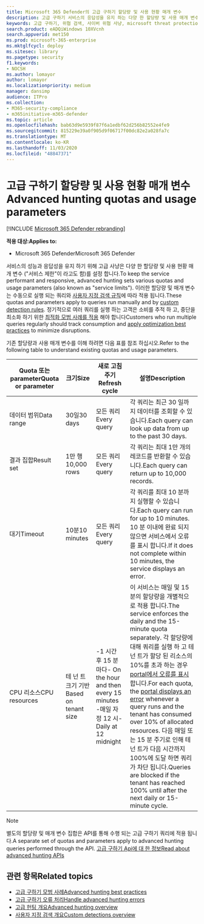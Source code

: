 ```yaml
---
title: Microsoft 365 Defender의 고급 구하기 할당량 및 사용 현황 매개 변수
description: 고급 구하기 서비스의 응답성을 유지 하는 다양 한 할당량 및 사용 매개 변수 (서비스 제한) 이해
keywords: 고급 구하기, 위협 검색, 사이버 위협 사냥, microsoft threat protection, microsoft 365, mtp, m365, 검색, 쿼리, 원격 분석, 스키마, kusto, CPU 제한, 쿼리 제한, 리소스, 최대 결과, 할당량, 매개 변수, 할당
search.product: eADQiWindows 10XVcnh
search.appverid: met150
ms.prod: microsoft-365-enterprise
ms.mktglfcycl: deploy
ms.sitesec: library
ms.pagetype: security
f1.keywords:
- NOCSH
ms.author: lomayor
author: lomayor
ms.localizationpriority: medium
manager: dansimp
audience: ITPro
ms.collection:
- M365-security-compliance
- m365initiative-m365-defender
ms.topic: article
ms.openlocfilehash: bab63d9e5939f87f6a1edbf62d256b82552e4fe9
ms.sourcegitcommit: 815229e39a0f905d9f06717f00dc82e2a028fa7c
ms.translationtype: MT
ms.contentlocale: ko-KR
ms.lasthandoff: 11/03/2020
ms.locfileid: "48847371"
---
```

# <a name="advanced-hunting-quotas-and-usage-parameters"></a><span data-ttu-id="ad69e-104">고급 구하기 할당량 및 사용 현황 매개 변수</span><span class="sxs-lookup"><span data-stu-id="ad69e-104">Advanced hunting quotas and usage parameters</span></span>

[!INCLUDE [Microsoft 365 Defender rebranding](../includes/microsoft-defender.md)]


<span data-ttu-id="ad69e-105">**적용 대상:**</span><span class="sxs-lookup"><span data-stu-id="ad69e-105">**Applies to:**</span></span>
- <span data-ttu-id="ad69e-106">Microsoft 365 Defender</span><span class="sxs-lookup"><span data-stu-id="ad69e-106">Microsoft 365 Defender</span></span>

<span data-ttu-id="ad69e-107">서비스의 성능과 응답성을 유지 하기 위해 고급 사냥은 다양 한 할당량 및 사용 현황 매개 변수 ("서비스 제한"이 라고도 함)를 설정 합니다.</span><span class="sxs-lookup"><span data-stu-id="ad69e-107">To keep the service performant and responsive, advanced hunting sets various quotas and usage parameters (also known as "service limits").</span></span> <span data-ttu-id="ad69e-108">이러한 할당량 및 매개 변수는 수동으로 실행 되는 쿼리와 [사용자 지정 검색 규칙](custom-detection-rules.md)에 따라 적용 됩니다.</span><span class="sxs-lookup"><span data-stu-id="ad69e-108">These quotas and parameters apply to queries run manually and by [custom detection rules](custom-detection-rules.md).</span></span> <span data-ttu-id="ad69e-109">정기적으로 여러 쿼리를 실행 하는 고객은 소비를 추적 하 고, 중단을 최소화 하기 위한 [최적화 모범 사례를 적용](advanced-hunting-best-practices.md) 해야 합니다</span><span class="sxs-lookup"><span data-stu-id="ad69e-109">Customers who run multiple queries regularly should track consumption and [apply optimization best practices](advanced-hunting-best-practices.md) to minimize disruptions.</span></span>

<span data-ttu-id="ad69e-110">기존 할당량과 사용 매개 변수를 이해 하려면 다음 표를 참조 하십시오.</span><span class="sxs-lookup"><span data-stu-id="ad69e-110">Refer to the following table to understand existing quotas and usage parameters.</span></span>

| <span data-ttu-id="ad69e-111">Quota 또는 parameter</span><span class="sxs-lookup"><span data-stu-id="ad69e-111">Quota or parameter</span></span> | <span data-ttu-id="ad69e-112">크기</span><span class="sxs-lookup"><span data-stu-id="ad69e-112">Size</span></span> | <span data-ttu-id="ad69e-113">새로 고침 주기</span><span class="sxs-lookup"><span data-stu-id="ad69e-113">Refresh cycle</span></span> | <span data-ttu-id="ad69e-114">설명</span><span class="sxs-lookup"><span data-stu-id="ad69e-114">Description</span></span> |
|--|--|--|--|
| <span data-ttu-id="ad69e-115">데이터 범위</span><span class="sxs-lookup"><span data-stu-id="ad69e-115">Data range</span></span> | <span data-ttu-id="ad69e-116">30일</span><span class="sxs-lookup"><span data-stu-id="ad69e-116">30 days</span></span> | <span data-ttu-id="ad69e-117">모든 쿼리</span><span class="sxs-lookup"><span data-stu-id="ad69e-117">Every query</span></span> | <span data-ttu-id="ad69e-118">각 쿼리는 최근 30 일까지 데이터를 조회할 수 있습니다.</span><span class="sxs-lookup"><span data-stu-id="ad69e-118">Each query can look up data from up to the past 30 days.</span></span> |
| <span data-ttu-id="ad69e-119">결과 집합</span><span class="sxs-lookup"><span data-stu-id="ad69e-119">Result set</span></span> | <span data-ttu-id="ad69e-120">1만 행</span><span class="sxs-lookup"><span data-stu-id="ad69e-120">10,000 rows</span></span> | <span data-ttu-id="ad69e-121">모든 쿼리</span><span class="sxs-lookup"><span data-stu-id="ad69e-121">Every query</span></span> | <span data-ttu-id="ad69e-122">각 쿼리는 최대 1만 개의 레코드를 반환할 수 있습니다.</span><span class="sxs-lookup"><span data-stu-id="ad69e-122">Each query can return up to 10,000 records.</span></span> |
| <span data-ttu-id="ad69e-123">대기</span><span class="sxs-lookup"><span data-stu-id="ad69e-123">Timeout</span></span> | <span data-ttu-id="ad69e-124">10분</span><span class="sxs-lookup"><span data-stu-id="ad69e-124">10 minutes</span></span> | <span data-ttu-id="ad69e-125">모든 쿼리</span><span class="sxs-lookup"><span data-stu-id="ad69e-125">Every query</span></span> | <span data-ttu-id="ad69e-126">각 쿼리를 최대 10 분까지 실행할 수 있습니다.</span><span class="sxs-lookup"><span data-stu-id="ad69e-126">Each query can run for up to 10 minutes.</span></span> <span data-ttu-id="ad69e-127">10 분 이내에 완료 되지 않으면 서비스에서 오류를 표시 합니다.</span><span class="sxs-lookup"><span data-stu-id="ad69e-127">If it does not complete within 10 minutes, the service displays an error.</span></span>
| <span data-ttu-id="ad69e-128">CPU 리소스</span><span class="sxs-lookup"><span data-stu-id="ad69e-128">CPU resources</span></span> | <span data-ttu-id="ad69e-129">테 넌 트 크기 기반</span><span class="sxs-lookup"><span data-stu-id="ad69e-129">Based on tenant size</span></span> | <span data-ttu-id="ad69e-130">-1 시간 후 15 분 마다</span><span class="sxs-lookup"><span data-stu-id="ad69e-130">- On the hour and then every 15 minutes</span></span><br><span data-ttu-id="ad69e-131">-매일 자정 12 시</span><span class="sxs-lookup"><span data-stu-id="ad69e-131">- Daily at 12 midnight</span></span> | <span data-ttu-id="ad69e-132">이 서비스는 매일 및 15 분의 할당량을 개별적으로 적용 합니다.</span><span class="sxs-lookup"><span data-stu-id="ad69e-132">The service enforces the daily and the 15-minute quota separately.</span></span> <span data-ttu-id="ad69e-133">각 할당량에 대해 쿼리를 실행 하 고 테 넌 트가 할당 된 리소스의 10%를 초과 하는 경우 [portal에서 오류를 표시](advanced-hunting-errors.md) 합니다.</span><span class="sxs-lookup"><span data-stu-id="ad69e-133">For each quota, the [portal displays an error](advanced-hunting-errors.md) whenever a query runs and the tenant has consumed over 10% of allocated resources.</span></span> <span data-ttu-id="ad69e-134">다음 매일 또는 15 분 주기로 인해 테 넌 트가 다음 시간까지 100%에 도달 하면 쿼리가 차단 됩니다.</span><span class="sxs-lookup"><span data-stu-id="ad69e-134">Queries are blocked if the tenant has reached 100% until after the next daily or 15-minute cycle.</span></span> |

>[!NOTE] 
><span data-ttu-id="ad69e-135">별도의 할당량 및 매개 변수 집합은 API를 통해 수행 되는 고급 구하기 쿼리에 적용 됩니다.</span><span class="sxs-lookup"><span data-stu-id="ad69e-135">A separate set of quotas and parameters apply to advanced hunting queries performed through the API.</span></span> [<span data-ttu-id="ad69e-136">고급 구하기 Api에 대 한 정보</span><span class="sxs-lookup"><span data-stu-id="ad69e-136">Read about advanced hunting APIs</span></span>](https://docs.microsoft.com/microsoft-365/security/mtp/api-advanced-hunting)

## <a name="related-topics"></a><span data-ttu-id="ad69e-137">관련 항목</span><span class="sxs-lookup"><span data-stu-id="ad69e-137">Related topics</span></span>

- [<span data-ttu-id="ad69e-138">고급 구하기 모범 사례</span><span class="sxs-lookup"><span data-stu-id="ad69e-138">Advanced hunting best practices</span></span>](advanced-hunting-best-practices.md)
- [<span data-ttu-id="ad69e-139">고급 구하기 오류 처리</span><span class="sxs-lookup"><span data-stu-id="ad69e-139">Handle advanced hunting errors</span></span>](advanced-hunting-errors.md)
- [<span data-ttu-id="ad69e-140">고급 헌팅 개요</span><span class="sxs-lookup"><span data-stu-id="ad69e-140">Advanced hunting overview</span></span>](advanced-hunting-overview.md)
- [<span data-ttu-id="ad69e-141">사용자 지정 검색 개요</span><span class="sxs-lookup"><span data-stu-id="ad69e-141">Custom detections overview</span></span>](custom-detections-overview.md)